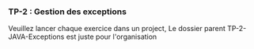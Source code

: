 <h3>TP-2 : Gestion des exceptions </h3>
<p>Veuillez lancer chaque exercice dans un project, Le dossier parent TP-2-JAVA-Exceptions est juste pour l'organisation</p>
